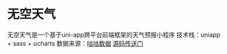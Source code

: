 # 无空天气
无空天气是一个基于uni-app跨平台前端框架的天气预报小程序
技术栈：uniapp + sass + ucharts
数据来源：[咕咕数据](https://www.gugudata.com/)
[源码传送门](https://github.com/dengzhixin/uni-weather)

